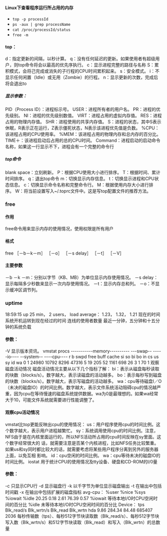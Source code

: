 
<!-- @import "[TOC]" {cmd="toc" depthFrom=1 depthTo=6 orderedList=false} -->


#### Linux下查看程序运行所占用的内存

- `top -p processId `
- `ps -aux | grep processName`
- `cat /proc/processId/status`
- `free -m`

#### top：
d：指定更新的间隔，以秒计算。
q：没有任何延迟的更新。如果使用者有超级用户，则top命令将会以最高的优先序执行。
c：显示进程完整的路径与名称
S：累积模式，会将己完成或消失的子行程的CPU时间累积起来。
s：安全模式。
i：不显示任何闲置（Idle）或无用（Zombie）的行程。
n：显示更新的次数，完成后将会退出to
##### 显示参数：
PID（Process ID）：进程标示号。
USER：进程所有者的用户名。
PR：进程的优先级别。
NI：进程的优先级别数值。
VIRT：进程占用的虚拟内存值。
RES：进程占用的物理内存值。
SHR：进程使用的共享内存值。
S：进程的状态，其中S表示休眠，R表示正在运行，Z表示僵死状态，N表示该进程优先值是负数。
%CPU：该进程占用的CPU使用率。
%MEM：该进程占用的物理内存和总内存的百分比。
TIME＋：该进程启动后占用的总的CPU时间。
Command：进程启动的启动命令名称，如果这一行显示不下，进程会有一个完整的命令行
##### top命令
blank space：立刻刷新。
P：根据CPU使用大小进行排序。
T：根据时间、累计时间排序。
q：退出top命令
m：切换显示内存信息。
t：切换显示进程和CPU状态信息。
c：切换显示命令名称和完整命令行。
M：根据使用内存大小进行排序。
W：将当前设置写入~/.toprc文件中。这是写top配置文件的推荐方法。

### free
#### 作用
free命令用来显示内存的使用情况，使用权限是所有用户
#### 格式
free ［－b－k－m］ ［－o］ ［－s delay］ ［－t］ ［－V］
#### 主要参数
－b －k －m：分别以字节（KB、MB）为单位显示内存使用情况。
－s delay：显示每隔多少秒数来显示一次内存使用情况。
－t：显示内存总和列。
－o：不显示缓冲区调节列。 

### uptime
18:59:15 up 25 min， 2 users， load average： 1.23， 1.32， 1.21
现在的时间
系统开机运转到现在经过的时间
连线的使用者数量
最近一分钟，五分钟和十五分钟的系统负载
#### 参数： 
-V 显示版本资讯。
vmstat
procs -----------memory---------- ---swap-- -----io---- --system-- ----cpu----
r b swpd free buff cache si so bi bo in cs us sy id wa
0 1 24980 10792 8296 47316 5 19 205 52 1161 698 26 3 1 70
1 观察磁盘活动情况
磁盘活动情况主要从以下几个指标了解：
bi：表示从磁盘每秒读取的块数（blocks/s）。数字越大，表示读磁盘的活动越多。
bo：表示每秒写到磁盘的块数（blocks/s）。数字越大，表示写磁盘的活动越多。
wa：cpu等待磁盘I／O（未决的磁盘IO）的时间比例。数字越大，表示文件系统活动阻碍cpu的情况越严重，因为cpu在等待慢速的磁盘系统提供数据。wa为0是最理想的。如果wa经常大于10，可能文件系统就需要进行性能调整了。

#### 观察cpu活动情况
vmstat比top更能反映出cpu的使用情况：
us：用户程序使用cpu的时间比例。这个数字越大，表示用户进程越繁忙。
sy：系统调用使用cpu的时间比例。注意，NFS由于是在内核里面运行的，所以NFS活动所占用的cpu时间反映在sy里面。这个数字经常很大的 话，就需要注意是否某个内核进程，比如NFS任务比较繁重。如果us和sy同时都比较大的话，就需要考虑将某些用户程序分离到另外的服务器上面，以免互相 影响。
id：cpu空闲的时间比例。
wa：cpu等待未决的磁盘IO的时间比例。
iostat
用于统计CPU的使用情况及tty设备、硬盘和CD-ROM的I/0量
#### 参数：
-c 只显示CPU行
-d 显示磁盘行
-k 以千字节为单位显示磁盘输出
-t 在输出中包括时间戳
-x 在输出中包括扩展的磁盘指标
avg-cpu： %user %nice %sys %iowait %idle
20.25 0.18 2.61 76.39 0.57
%iowait 等待本地I/O时CPU空闲时间的百分比
%idle 未等待本地I/O时CPU空闲时间的百分比
Device： tps Blk_read/s Blk_wrtn/s Blk_read Blk_wrtn
hda 9.86 284.34 84.48 685407 2036
每秒传输数（tps）、每秒512字节块读取数（Blk_read/s）、每秒512字节块写入数（Blk_wrtn/s）和512字节块读取（Blk_read）和写入（Blk_wrtn）的总数量
